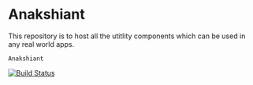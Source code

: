 # Anakshiant

This repository is to host all the utitlity components which can be used in any real world apps.


`Anakshiant`


[![Build Status](https://travis-ci.com/anakshiant/Anakshiant.svg?branch=master)](https://travis-ci.com/anakshiant/Anakshiant)